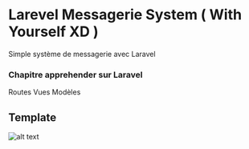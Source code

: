 # Larevel Messagerie System ( With Yourself XD )
Simple système de messagerie avec Laravel 

### Chapitre apprehender sur Laravel
Routes 
Vues
Modèles

## Template
![alt text](https://raw.githubusercontent.com/svngoku/Larevel-CRUD-System/master/Messagerie.png)
